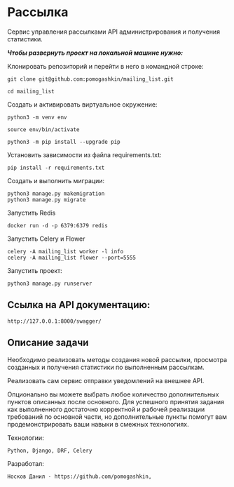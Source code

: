 # Рассылка
Сервис управления рассылками API администрирования и получения статистики.

***Чтобы развернуть проект на локальной машине нужно:***

Клонировать репозиторий и перейти в него в командной строке:

```
git clone git@github.com:pomogashkin/mailing_list.git
```

```
cd mailing_list
```

Cоздать и активировать виртуальное окружение:

```
python3 -m venv env
```

```
source env/bin/activate
```

```
python3 -m pip install --upgrade pip
```

Установить зависимости из файла requirements.txt:

```
pip install -r requirements.txt
```

Создать и выполнить миграции:

```
python3 manage.py makemigration
python3 manage.py migrate
```

Запустить Redis

```
docker run -d -p 6379:6379 redis 
```

Запустить Celery и Flower

```
celery -A mailing_list worker -l info
celery -A mailing_list flower --port=5555
```

Запустить проект:

```
python3 manage.py runserver
```

## Ссылка на API документацию:

```
http://127.0.0.1:8000/swagger/
```

## Описание задачи


Необходимо реализовать методы создания новой рассылки, просмотра созданных и получения статистики по выполненным рассылкам.

Реализовать сам сервис отправки уведомлений на внешнее API.

Опционально вы можете выбрать любое количество дополнительных пунктов описанных после основного.
Для успешного принятия задания как выполненного достаточно корректной и рабочей реализации требований по основной части, но дополнительные пункты помогут вам продемонстрировать ваши навыки в смежных технологиях.

Технологии:

```
Python, Django, DRF, Celery
```

Разработал:

```
Носков Данил - https://github.com/pomogashkin, 
```
